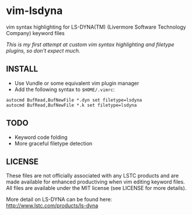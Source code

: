 vim-lsdyna
==========

vim syntax highlighting for LS-DYNA(TM) (Livermore Software Technology Company)
keyword files

*This is my first attempt at custom vim syntax highlighting and filetype
plugins, so don't expect much.*

INSTALL
-------
* Use Vundle or some equivalent vim plugin manager
* Add the following syntax to `$HOME/.vimrc`: 

```
autocmd BufRead,BufNewFile *.dyn set filetype=lsdyna
autocmd BufRead,BufNewFile *.k set filetype=lsdyna
```

TODO
----
* Keyword code folding
* More graceful filetype detection

LICENSE
-------
These files are not officially associated with any LSTC products and are made
available for enhanced productiving when vim editing keyword files.  All files
are available under the MIT license (see LICENSE for more details).

More detail on LS-DYNA can be found here: http://www.lstc.com/products/ls-dyna
